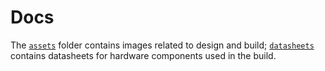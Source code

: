 # Docs

The [`assets`](assets/) folder contains images related to design and build; [`datasheets`](mq-datasheets/) contains datasheets for hardware components used in the build.